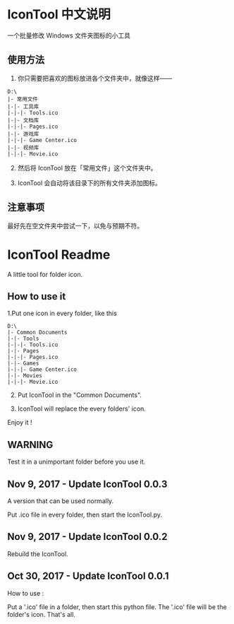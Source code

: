 # IconTool 中文说明

一个批量修改 Windows 文件夹图标的小工具

## 使用方法

1. 你只需要把喜欢的图标放进各个文件夹中，就像这样——

```
D:\
|- 常用文件
|-|- 工具库
|-|-|- Tools.ico
|-|- 文档库
|-|-|- Pages.ico
|-|- 游戏库
|-|-|- Game Center.ico
|-|- 视频库
|-|-|- Movie.ico
```

2. 然后将 IconTool 放在「常用文件」这个文件夹中。

3. IconTool 会自动将该目录下的所有文件夹添加图标。

## 注意事项

最好先在空文件夹中尝试一下，以免与预期不符。


# IconTool Readme

A little tool for folder icon.

## How to use it

1.Put one icon in every folder, like this

```
D:\
|- Common Documents
|-|- Tools
|-|-|- Tools.ico
|-|- Pages
|-|-|- Pages.ico
|-|- Games
|-|-|- Game Center.ico
|-|- Movies
|-|-|- Movie.ico
```

2. Put IconTool in the "Common Documents".

3. IconTool will replace the every folders' icon.

Enjoy it !

## WARNING

Test it in a unimportant folder before you use it.

## Nov 9, 2017 - Update IconTool 0.0.3

A version that can be used normally.

Put .ico file in every folder, then start the IconTool.py.

## Nov 9, 2017 - Update IconTool 0.0.2

Rebuild the IconTool.

## Oct 30, 2017 - Update IconTool 0.0.1

How to use :

Put a '.ico' file in a folder, then start this python file. The '.ico' file will be the folder's icon. That's all.
